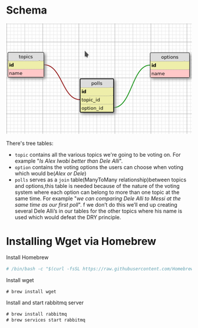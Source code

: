 

# Schema
![schema](./misc/schema.png)

There's tree tables:
* `topic`    contains all the various topics we're going to be voting on.
            For example "*Is Alex Iwobi better than Dele Alli*".
* `option`  contains the voting options the users can choose when voting which would be(*Alex or Dele*)
* `polls`   serves as a `join` table(ManyToMany relationship)between topics and options,this table is needed
            because of the nature of the voting system where each option can belong to more than one topic at the same time.
            For example "*we can comparing Dele Alli to Messi at the same time as our first poll*". f we don’t do this we’ll end
            up creating several Dele Alli’s in our tables for the other topics where his name is used which would defeat the DRY principle.
            
            
# Installing Wget via Homebrew
Install Homebrew
```sh
# /bin/bash -c "$(curl -fsSL https://raw.githubusercontent.com/Homebrew/install/master/install.sh)"

```

Install wget
```shell script
# brew install wget
```

Install and  start rabbitmq server
```shell script
# brew install rabbitmq
# brew services start rabbitmq
```
